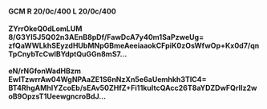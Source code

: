 #### GCM R 20/0c/400 L 20/0c/400
**ZYrrOkeQ0dLomLUM**<br/>**8/G3YI5J5Q02n3AEnB8pDf/FawDcA7y40m1SaPzweUg=**<br/>**zfQaWWLkhSEyzdHUbMNpGBmeAeeiaaokCFpiK0zOsWfwOp+Kx0d7/qnTpCnybTcCwlBYdptQuGGn8mS7...**<br/><br/>
**eN/rNGfonWadHBzm**<br/>**EwITzwrrAw04WgNPAaZE1S6nNzXn5e6aUemhkh3TlC4=**<br/>**BT4RhgAMhIYZcoEb/sEAv50ZHfZ+Fi11kuItcQAcc26T8aYDZDwFQrIIz2woB9OpzsT1UeewgncroBdJ...**